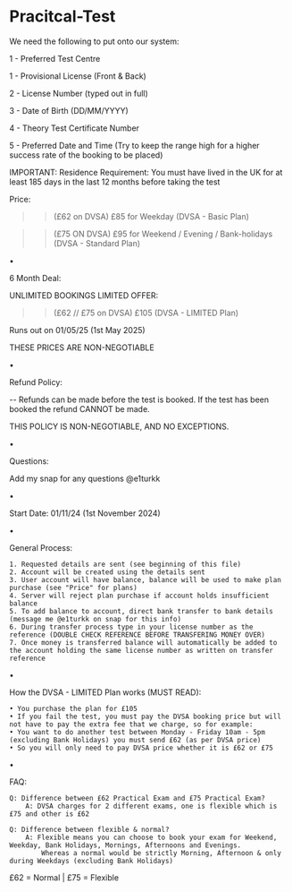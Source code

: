 # Pracitcal-Test

We need the following to put onto our system:

1 - Preferred Test Centre

1 - Provisional License (Front & Back)

2 - License Number (typed out in full)

3 - Date of Birth (DD/MM/YYYY)

4 - Theory Test Certificate Number

5 - Preferred Date and Time (Try to keep the range high for a higher success rate of the booking to be placed)


IMPORTANT: Residence Requirement: You must have lived in the UK for at least 185 days in the last 12 months before taking the test
​

Price:

>> (£62 on DVSA) £85 for Weekday (DVSA - Basic Plan)
 
>> (£75 ON DVSA) £95 for Weekend / Evening / Bank-holidays (DVSA - Standard Plan)

•

6 Month Deal:

UNLIMITED BOOKINGS LIMITED OFFER:
 
 >> (£62 // £75 on DVSA) £105 (DVSA - LIMITED Plan)
 
Runs out on 01/05/25 (1st May 2025)


THESE PRICES ARE NON-NEGOTIABLE

•

Refund Policy:

-- Refunds can be made before the test is booked. If the test has been booked the refund CANNOT be made.

THIS POLICY IS NON-NEGOTIABLE, AND NO EXCEPTIONS.

•

Questions:

Add my snap for any questions @e1turkk

•

Start Date: 01/11/24 (1st November 2024)

•

General Process:

    1. Requested details are sent (see beginning of this file)
    2. Account will be created using the details sent
    3. User account will have balance, balance will be used to make plan purchase (see "Price" for plans)
    4. Server will reject plan purchase if account holds insufficient balance
    5. To add balance to account, direct bank transfer to bank details (message me @e1turkk on snap for this info)
    6. During transfer process type in your license number as the reference (DOUBLE CHECK REFERENCE BEFORE TRANSFERING MONEY OVER)
    7. Once money is transferred balance will automatically be added to the account holding the same license number as written on transfer reference 

•

How the DVSA - LIMITED Plan works (MUST READ):

    • You purchase the plan for £105
    • If you fail the test, you must pay the DVSA booking price but will not have to pay the extra fee that we charge, so for example:
    • You want to do another test between Monday - Friday 10am - 5pm (excluding Bank Holidays) you must send £62 (as per DVSA price)
    • So you will only need to pay DVSA price whether it is £62 or £75

•

FAQ:

    Q: Difference between £62 Practical Exam and £75 Practical Exam?
        A: DVSA charges for 2 different exams, one is flexible which is £75 and other is £62

    Q: Difference between flexible & normal?
        A: Flexible means you can choose to book your exam for Weekend, Weekday, Bank Holidays, Mornings, Afternoons and Evenings.
            Whereas a normal would be strictly Morning, Afternoon & only during Weekdays (excluding Bank Holidays)

£62 = Normal | £75 = Flexible
